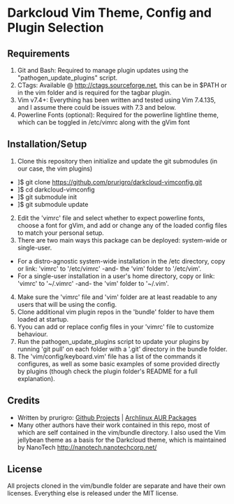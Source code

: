 # Darkcloud Vim Theme, Config and Plugin Selection

## Requirements

1. Git and Bash: Required to manage plugin updates using the "pathogen_update_plugins" script.
2. CTags: Available @ http://ctags.sourceforge.net, this can be in $PATH or in the vim folder and is required for the tagbar plugin.
3. Vim v7.4+: Everything has been written and tested using Vim 7.4.135, and I assume there could be issues with 7.3 and below.
4. Powerline Fonts (optional): Required for the powerline lightline theme, which can be toggled in /etc/vimrc along with the gVim font

## Installation/Setup

1. Clone this repository then initialize and update the git submodules (in our case, the vim plugins)
  * ]$ git clone https://github.com/prurigro/darkcloud-vimconfig.git
  * ]$ cd darkcloud-vimconfig
  * ]$ git submodule init
  * ]$ git submodule update
2. Edit the 'vimrc' file and select whether to expect powerline fonts, choose a font for gVim, and add or change any of the loaded config files to match your personal setup.
3. There are two main ways this package can be deployed: system-wide or single-user.
  * For a distro-agnostic system-wide installation in the /etc directory, copy or link: 'vimrc' to '/etc/vimrc' -and- the 'vim' folder to '/etc/vim'.
  * For a single-user installation in a user's home directory, copy or link: 'vimrc' to '~/.vimrc' -and- the 'vim' folder to '~/.vim'.
4. Make sure the 'vimrc' file and 'vim' folder are at least readable to any users that will be using the config.
5. Clone additional vim plugin repos in the 'bundle' folder to have them loaded at startup.
6. Yyou can add or replace config files in your 'vimrc' file to customize behaviour.
7. Run the pathogen_update_plugins script to update your plugins by running 'git pull' on each folder with a '.git' directory in the bundle folder.
8. The 'vim/config/keyboard.vim' file has a list of the commands it configures, as well as some basic examples of some provided directly by plugins (though check the plugin folder's README for a full explanation).

## Credits

* Written by prurigro: [Github Projects](https://github.com/prurigro) | [Archlinux AUR Packages](https://aur.archlinux.org/packages/?SeB=m&K=prurigro)
* Many other authors have their work contained in this repo, most of which are self contained in the vim/bundle directory. I also used the Vim jellybean theme as a basis for the Darkcloud theme, which is maintained by NanoTech <http://nanotech.nanotechcorp.net/>

## License
All projects cloned in the vim/bundle folder are separate and have their own licenses. Everything else is released under the MIT license.

